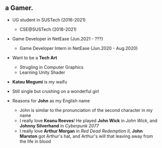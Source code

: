 ## a Gamer.

* UG student in SUSTech (2016-2021)
  * CSE@SUSTech (2018-2021)
  
* Game Developer in NetEase (Jun.2021 - ???)
  * Game Developer Intern in NetEase (Jun.2020 - Aug.2020)

* Want to be a **Tech Art**
  * Strugling in Computer Graphics
  * Learning Unity Shader

* **Katou Megumi** is my waifu
* Still single but crushing on a wonderful girl

* Reasons for **John** as my English name
  * John is similar to the pronunciation of the second character in my name
  * I really love **Keanu Reeves**! He played **John Wick** in *John Wick*, and **Johnny Silverhand** in *Cyberpunk 2077*
  * I really love **Arthur Morgan** in *Red Dead Redemption II*, **John Marston** got Arthur's hat, and Arthur's will that leaving away from the life in blood
  

<!--
**DiogerChen/DiogerChen** is a ✨ _special_ ✨ repository because its `README.md` (this file) appears on your GitHub profile.

Here are some ideas to get you started:

- 🔭 I’m currently working on ...
- 🌱 I’m currently learning ...
- 👯 I’m looking to collaborate on ...
- 🤔 I’m looking for help with ...
- 💬 Ask me about ...
- 📫 How to reach me: ...
- 😄 Pronouns: ...
- ⚡ Fun fact: ...
-->
